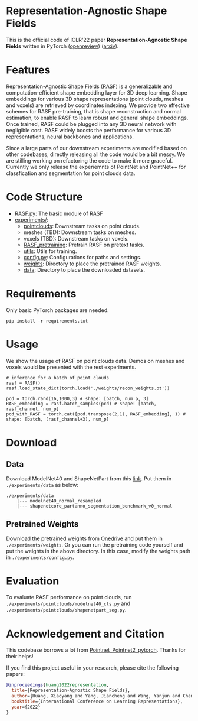 # Representation-Agnostic Shape Fields 

This is the official code of ICLR'22 paper **Representation-Agnostic Shape Fields** written in PyTorch ([openreview](https://openreview.net/forum?id=-ngwPqanCEZ)) ([arxiv]()).

# Features

Representation-Agnostic Shape Fields (RASF) is a generalizable and computation-efficient shape embedding layer for 3D deep learning. Shape embeddings for various 3D shape representations (point clouds, meshes and voxels) are retrieved by coordinates indexing. We provide two effective schemes for RASF pre-training, that is shape reconstruction and normal estimation, to enable RASF to learn robust and general shape embeddings.  Once trained, RASF could be plugged into any 3D neural network with negligible cost. RASF widely boosts the performance for various 3D representations, neural backbones and applications.

Since a large parts of our downstream experiments are modified based on other codebases, directly releasing all the code would be a bit messy. We are stilling working on refactoring the code to make it more graceful. Currently we only release the experiemnts of PointNet and PointNet++ for classfication and segmentation for point clouds data.

# Code Structure

- [RASF.py](./RASF.py): The basic module of RASF
- [experiments/](./experiments):
    - [pointclouds](./experiments/pointclouds): Downstream tasks on point clouds.
    - meshes (TBD): Downstream tasks on meshes.
    - voxels (TBD): Downstream tasks on voxels.
    - [RASF_pretraining](./experiments/pointclouds): Pretrain RASF on pretext tasks.
    - [utils](./experiments/utils): Utils for training.
    - [config.py](./experiments/config.py): Configurations for paths and settings.
    - [weights](./experiments/weights): Directory to place the pretrained RASF weights.
    - [data](./experiments/data): Directory to place the downloaded datasets.

# Requirements
Only basic PyTorch packages are needed.
```
pip install -r requirements.txt
```

# Usage
We show the usage of RASF on point clouds data. Demos on meshes and voxels would be presented with the rest experiments.

```
# inference for a batch of point clouds
rasf = RASF()
rasf.load_state_dict(torch.load('./weights/recon_weights.pt'))

pcd = torch.rand(16,1000,3) # shape: [batch, num_p, 3]
RASF_embedding = rasf.batch_samples(pcd) # shape: [batch, rasf_channel, num_p]
pcd_with_RASF = torch.cat([pcd.transpose(2,1), RASF_embedding], 1) # shape: [batch, (rasf_channel+3), num_p]

```


# Download

## Data

Download ModelNet40 and ShapeNetPart from this [link](https://github.com/AnTao97/PointCloudDatasets). Put them in ``./experiments/data`` as below:
```
./experiments/data  
    |--- modelnet40_normal_resampled
    |--- shapenetcore_partanno_segmentation_benchmark_v0_normal
```

## Pretrained Weights

Download the pretrained weights from [Onedrive](https://1drv.ms/u/s!Ajsnj0gOimMfi40WA_2UoQmHnLerBw?e=ggaDbv) and put them in ``./experiments/weights``. Or you can run the pretraining code yourself and put the weights in the above directory. In this case, modify the weights path in ``./experiments/config.py``.


# Evaluation

To evaluate RASF performance on point clouds, run ``./experiments/pointclouds/modelnet40_cls.py`` and ``./experiments/pointclouds/shapenetpart_seg.py``.

# Acknowledgement and Citation

This codebase borrows a lot from [Pointnet_Pointnet2_pytorch](https://github.com/yanx27/Pointnet_Pointnet2_pytorch). Thanks for their helps!

If you find this project useful in your research, please cite the following papers:
``` bibtex
@inproceedings{huang2022representation,
  title={Representation-Agnostic Shape Fields},
  author={Huang, Xiaoyang and Yang, Jiancheng and Wang, Yanjun and Chen, Ziyu and Li, Linguo and Li, Teng and Ni, Bingbing and Zhang, Wenjun},
  booktitle={International Conference on Learning Representations},
  year={2022}
}
```